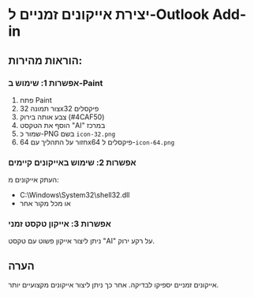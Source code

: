 # יצירת אייקונים זמניים ל-Outlook Add-in

## הוראות מהירות:

### אפשרות 1: שימוש ב-Paint
1. פתח Paint
2. צור תמונה 32x32 פיקסלים
3. צבע אותה בירוק (#4CAF50)
4. הוסף את הטקסט "AI" במרכז
5. שמור כ-PNG בשם `icon-32.png`
6. חזור על התהליך עם 64x64 פיקסלים ל-`icon-64.png`

### אפשרות 2: שימוש באייקונים קיימים
העתק אייקונים מ:
- C:\Windows\System32\shell32.dll
- או מכל מקור אחר

### אפשרות 3: אייקון טקסט זמני
ניתן ליצור אייקון פשוט עם טקסט "AI" על רקע ירוק.

## הערה
אייקונים זמניים יספיקו לבדיקה. אחר כך ניתן ליצור אייקונים מקצועיים יותר.














